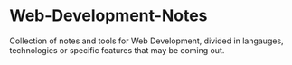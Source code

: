# Web-Development-Notes

Collection of notes and tools for Web Development, divided in langauges, technologies or specific features that may be coming out.
